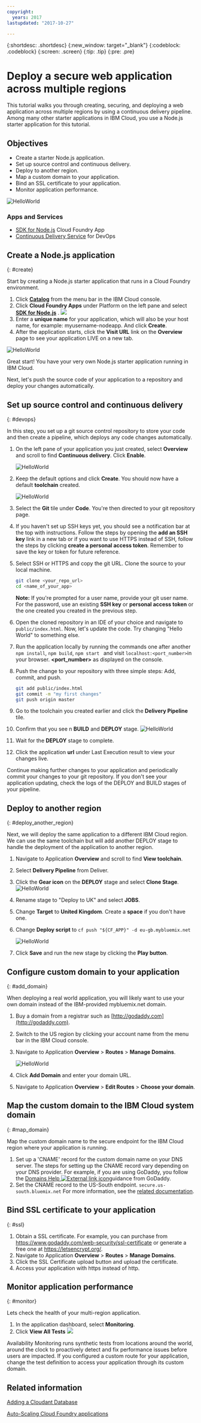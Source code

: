 ```yaml
---
copyright:
  years: 2017
lastupdated: "2017-10-27"

---
```


{:shortdesc: .shortdesc}
{:new_window: target="_blank"}
{:codeblock: .codeblock}
{:screen: .screen}
{:tip: .tip}
{:pre: .pre}

# Deploy a secure web application across multiple regions

This tutorial walks you through creating, securing, and deploying a web application across multiple regions by using a continuous delivery pipeline. Among many other starter applications in IBM Cloud, you use a Node.js starter application for this tutorial.

## Objectives
* Create a starter Node.js application.
* Set up source control and continuous delivery.
* Deploy to another region.
* Map a custom domain to your application.
* Bind an SSL certificate to your application.
* Monitor application performance.

![HelloWorld](images/solution1/Architecture.png)

### Apps and Services
* [SDK for Node.js](https://console.bluemix.net/catalog/starters/sdk-for-nodejs) Cloud Foundry App
* [Continuous Delivery Service](https://console.bluemix.net/catalog/services/continuous-delivery) for DevOps

## Create a Node.js application
{: #create}

Start by creating a Node.js starter application that runs in a Cloud Foundry environment.

1.  Click **[Catalog](https://console.bluemix.net/catalog/)** from the menu bar in the IBM Cloud console.
2.  Click **Cloud Foundry Apps** under Platform on the left pane and select **[SDK for Node.js](https://console.bluemix.net/catalog/starters/sdk-for-nodejs)** .
     ![](images/solution1/SDKforNodejs.png)
3.  Enter a **unique name** for your application, which will also be your host name, for example: myusername-nodeapp. And click **Create**.
4.  After the application starts, click the **Visit URL** link on the **Overview** page to see your application LIVE on a new tab.

![HelloWorld](images/solution1/HelloWorld.png)

Great start! You have your very own Node.js starter application running in IBM Cloud.

Next, let's push the source code of your application to a repository and deploy your changes automatically.

## Set up source control and continuous delivery
{: #devops}

In this step, you set up a git source control repository to store your code and then create a pipeline, which deploys any code changes automatically.

1. On the left pane of your application you just created, select **Overview** and scroll to find **Continuous delivery**. Click **Enable**.

   ![HelloWorld](images/solution1/Enable_Continuous_Delivery.png)
2. Keep the default options and click **Create**. You should now have a default **toolchain** created.

   ![HelloWorld](images/solution1/DevOps_Toolchain.png)
3. Select the **Git** tile under **Code**. You're then directed to your git repository page.
4. If you haven't set up SSH keys yet, you should see a notification bar at the top with instructions. Follow the steps by opening the **add an SSH key** link in a new tab or if you want to use HTTPS instead of SSH, follow the steps by clicking  **create a personal access token**. Remember to save the key or token for future reference.
5. Select SSH or HTTPS and copy the git URL. Clone the source to your local machine.
   ```bash
   git clone <your_repo_url>
   cd <name_of_your_app>
   ```
   **Note:** If you're prompted for a user name, provide your git user name. For the password, use an existing **SSH key** or **personal access token** or the one created you created in the previous step.
6. Open the cloned repository in an IDE of your choice and navigate to `public/index.html`. Now, let's update the code. Try changing "Hello World" to something else.
7. Run the application locally by running the commands one after another
  `npm install`, `npm build`,  `npm start ` and visit ```localhost:<port_number>```in your browser.
  **<port_number>** as displayed on the console.
8. Push the change to your repository with three simple steps: Add, commit, and push.
   ```bash
   git add public/index.html
   git commit -m "my first changes"
   git push origin master
   ```
9. Go to the toolchain you created earlier and click the **Delivery Pipeline** tile.
10. Confirm that you see n **BUILD** and **DEPLOY** stage.
  ![HelloWorld](images/solution1/DevOps_Pipeline.png)
11. Wait for the **DEPLOY** stage to complete.
12. Click the application **url** under Last Execution result to view your changes live.

Continue making further changes to your application and periodically commit your changes to your git repository. If you don't see your application updating, check the logs of the DEPLOY and BUILD stages of your pipeline.

## Deploy to another region
{: #deploy_another_region}

Next, we will deploy the same application to a different IBM Cloud region. We can use the same toolchain but will add another DEPLOY stage to handle the deployment of the application to another region.

1. Navigate to Application **Overview** and scroll to find **View toolchain**.
2. Select **Delivery Pipeline** from Deliver.
3. Click the **Gear icon** on the **DEPLOY** stage and select **Clone Stage**.
   ![HelloWorld](images/solution1/CloneStage.png)
4. Rename stage to "Deploy to UK" and select **JOBS**.
5. Change **Target** to **United Kingdom**. Create a **space** if you don't have one.
6. Change **Deploy script** to `cf push "${CF_APP}" -d eu-gb.mybluemix.net`

   ![HelloWorld](images/solution1/DeployToUK.png)
7. Click **Save** and run the new stage by clicking the **Play button**.

## Configure custom domain to your application
{: #add_domain}

When deploying a real world application, you will likely want to use your own domain instead of the IBM-provided mybluemix.net domain.

1. Buy a domain from a registrar such as [http://godaddy.com](http://godaddy.com).
2. Switch to the US region by clicking your account name from the menu bar in the IBM Cloud console.
3. Navigate to Application **Overview** > **Routes** > **Manage Domains**.

   ![HelloWorld](images/solution1/ApplicationRoutes.png)
4. Click **Add Domain** and enter your domain URL.
5. Navigate to Application **Overview** > **Edit Routes** > **Choose your domain**.

## Map the custom domain to the IBM Cloud system domain
{: #map_domain}

Map the custom domain name to the secure endpoint for the IBM Cloud region where your application is running.

1. Set up a 'CNAME' record for the custom domain name on your DNS server. The steps for setting up the CNAME record vary depending on your DNS provider. For example, if you are using GoDaddy, you follow the [Domains Help ![External link icon](https://console.bluemix.net/docs/api/content/icons/launch-glyph.svg?lang=en)](https://www.godaddy.com/help/add-a-cname-record-19236)guidance from GoDaddy.
2. Set the CNAME record to the US-South endpoint. `secure.us-south.bluemix.net`
  For more information, see the [related documentation](https://console.bluemix.net/docs/).

## Bind SSL certificate to your application
{: #ssl}

1. Obtain a SSL certificate. For example, you can purchase from https://www.godaddy.com/web-security/ssl-certificate or generate a free one at https://letsencrypt.org/.
2. Navigate to Application **Overview** > **Routes** > **Manage Domains**.
3. Click the SSL Certificate upload button and upload the certificate.
5. Access your application with https instead of http.

## Monitor application performance
{: #monitor}

Lets check the health of your multi-region application.

1. In the application dashboard, select **Monitoring**.
2. Click **View All Tests**
   ![](images/solution1/alert_frequency.png)

Availability Monitoring runs synthetic tests from locations around the world, around the clock to proactively detect and fix performance issues before users are impacted. If you configured a custom route for your application, change the test definition to access your application through its custom domain.

## Related information

[Adding a Cloudant Database](https://console.bluemix.net/docs/services/Cloudant/tutorials/create_service.html)

[Auto-Scaling Cloud Foundry applications](https://console.bluemix.net/docs/services/Auto-Scaling/index.html)
